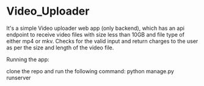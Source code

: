 # Video_Uploader

It's a simple Video uploader web app (only backend), which has an api endpoint to receive video files with size less than 10GB
and file type of either mp4 or mkv.
Checks for the valid input and return charges to the user as per the size and length of the video file.

Running the app:

clone the repo and run the following command:
  python manage.py runserver
